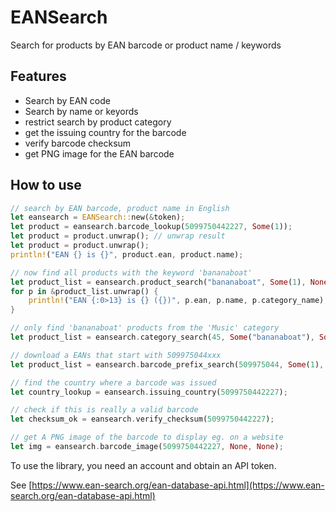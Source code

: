 # EANSearch

Search for products by EAN barcode or product name / keywords

## Features

* Search by EAN code
* Search by name or keyords
* restrict search by product category
* get the issuing country for the barcode
* verify barcode checksum
* get PNG image for the EAN barcode

## How to use
```rust
// search by EAN barcode, product name in English
let eansearch = EANSearch::new(&token);
let product = eansearch.barcode_lookup(5099750442227, Some(1));
let product = product.unwrap(); // unwrap result
let product = product.unwrap();
println!("EAN {} is {}", product.ean, product.name);

// now find all products with the keyword 'bananaboat'
let product_list = eansearch.product_search("bananaboat", Some(1), None);
for p in &product_list.unwrap() {
	println!("EAN {:0>13} is {} ({})", p.ean, p.name, p.category_name);
}

// only find 'bananaboat' products from the 'Music' category
let product_list = eansearch.category_search(45, Some("bananaboat"), Some(1), None);

// download a EANs that start with 509975044xxx
let product_list = eansearch.barcode_prefix_search(509975044, Some(1), None);

// find the country where a barcode was issued
let country_lookup = eansearch.issuing_country(5099750442227);

// check if this is really a valid barcode
let checksum_ok = eansearch.verify_checksum(5099750442227);

// get A PNG image of the barcode to display eg. on a website
let img = eansearch.barcode_image(5099750442227, None, None);

```

To use the library, you need an account and obtain an API token.

See [https://www.ean-search.org/ean-database-api.html](https://www.ean-search.org/ean-database-api.html)
